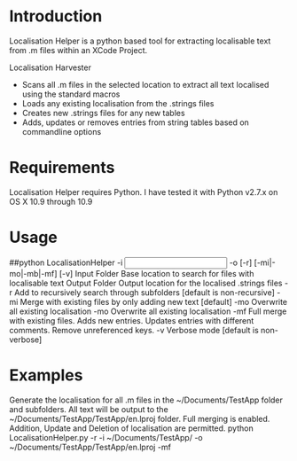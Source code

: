 Introduction
===============

Localisation Helper is a python based tool for extracting localisable text from .m files within an XCode Project.

Localisation Harvester
 * Scans all .m files in the selected location to extract all text localised using the standard macros
 * Loads any existing localisation from the .strings files
 * Creates new .strings files for any new tables
 * Adds, updates or removes entries from string tables based on commandline options

Requirements
===============

Localisation Helper requires Python. I have tested it with Python v2.7.x on OS X 10.9 through 10.9

Usage
===============

##python LocalisationHelper -i <Input Folder> -o <Output Folder> [-r] [-mi|-mo|-mb|-mf] [-v]
    Input Folder   Base location to search for files with localisable text
    Output Folder  Output location for the localised .strings files
    -r             Add to recursively search through subfolders [default is non-recursive]
    -mi            Merge with existing files by only adding new text [default]
    -mo            Overwrite all existing localisation
    -mo            Overwrite all existing localisation
    -mf            Full merge with existing files. Adds new entries. 
                   Updates entries with different comments. Remove unreferenced keys.
    -v             Verbose mode [default is non-verbose]

Examples
===============

Generate the localisation for all .m files in the ~/Documents/TestApp folder and subfolders. 
All text will be output to the ~/Documents/TestApp/TestApp/en.lproj folder.
Full merging is enabled. Addition, Update and Deletion of localisation are permitted.
    python LocalisationHelper.py -r -i ~/Documents/TestApp/ -o ~/Documents/TestApp/TestApp/en.lproj -mf
